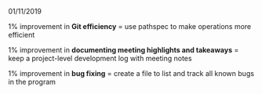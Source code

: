 01/11/2019

1% improvement in **Git efficiency** = use pathspec to make operations more efficient

1% improvement in **documenting meeting highlights and takeaways** = keep a project-level development log with meeting notes

1% improvement in **bug fixing** = create a file to list and track all known bugs in the program
